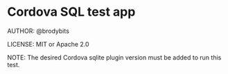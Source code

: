 # Cordova SQL test app

AUTHOR: @brodybits

LICENSE: MIT or Apache 2.0

NOTE: The desired Cordova sqlite plugin version must be added to run this test.
